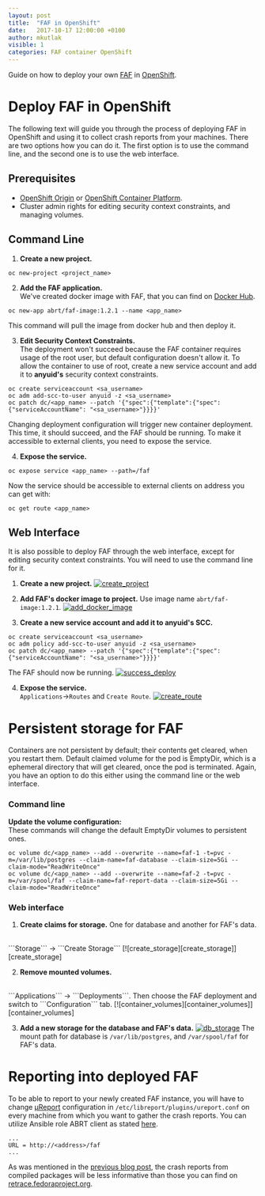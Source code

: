 ```yaml
---
layout: post
title:  "FAF in OpenShift"
date:   2017-10-17 12:00:00 +0100
author: mkutlak
visible: 1
categories: FAF container OpenShift
---
```


Guide on how to deploy your own [FAF](https://www.github.com/abrt/faf) in [OpenShift](https://www.openshift.com/).

# Deploy FAF in OpenShift

The following text will guide you through the process of deploying FAF in OpenShift and using it to collect crash reports from your machines.
There are two options how you can do it. The first option is to use the command line, and the second one is to use the web interface.

## Prerequisites
 - [OpenShift Origin](https://github.com/openshift/origin/releases) or [OpenShift Container Platform](https://www.openshift.com/).
 - Cluster admin rights for editing security context constraints, and managing
   volumes.


## Command Line

1. **Create a new project.**
```
oc new-project <project_name>
```

2. **Add the FAF application.** <br>
We've created docker image with FAF, that you can find on
[Docker Hub](https://hub.docker.com/r/abrt/faf-image).
```
oc new-app abrt/faf-image:1.2.1 --name <app_name>
```
This command will pull the image from docker hub and then deploy it.

3. **Edit Security Context Constraints.** <br>
The deployment won't succeed because the FAF container requires usage of the root user, but default
configuration doesn't allow it. To allow the container to use of root, create a new service account
and add it to **anyuid's** security context constraints.
```
oc create serviceaccount <sa_username>
oc adm add-scc-to-user anyuid -z <sa_username>
oc patch dc/<app_name> --patch '{"spec":{"template":{"spec":{"serviceAccountName": "<sa_username>"}}}}'
```
Changing deployment configuration will trigger new container deployment. This time, it should succeed,
and the FAF should be running. To make it accessible to external clients, you need to expose the service.

4. **Expose the service.**
```
oc expose service <app_name> --path=/faf
```
Now the service should be accessible to external clients on address you can get with:
```
oc get route <app_name>
```


## Web Interface

It is also possible to deploy FAF through the web interface, except for editing security context
constraints. You will need to use the command line for it.

1. **Create a new project.**
[![create_project][create_project]][create_project]

2. **Add FAF's docker image to project.** Use image name ```abrt/faf-image:1.2.1```.
[![add_docker_image][add_docker_image]][add_docker_image]

3. **Create a new service account and add it to anyuid's SCC.**
```
oc create serviceaccount <sa_username>
oc adm policy add-scc-to-user anyuid -z <sa_username>
oc patch dc/<app_name> --patch '{"spec":{"template":{"spec":{"serviceAccountName": "<sa_username>"}}}}'
```
The FAF should now be running.
[![success_deploy][success_deploy]][success_deploy]

4. **Expose the service.** <br>
```Applications```->```Routes``` and ```Create Route```.
[![create_route][create_route]][create_route]


# Persistent storage for FAF

Containers are not persistent by default; their contents get cleared, when you restart them.
Default claimed volume for the pod is EmptyDir, which is a ephemeral directory that will get cleared, once the pod is terminated.
Again, you have an option to do this either using the command line or the web interface.

### Command line

**Update the volume configuration:** <br>
These commands will change the default EmptyDir volumes to persistent ones.
```
oc volume dc/<app_name> --add --overwrite --name=faf-1 -t=pvc -m=/var/lib/postgres --claim-name=faf-database --claim-size=5Gi --claim-mode="ReadWriteOnce"
oc volume dc/<app_name> --add --overwrite --name=faf-2 -t=pvc -m=/var/spool/faf --claim-name=faf-report-data --claim-size=5Gi --claim-mode="ReadWriteOnce"
```

### Web interface
1. **Create claims for storage.** One for database and another for FAF's data.
<br>
```Storage``` -> ```Create Storage```
[![create_storage][create_storage]][create_storage]

2. **Remove mounted volumes.**
<br>
```Applications``` -> ```Deployments```. Then choose the FAF deployment and switch to ```Configuration``` tab.
[![container_volumes][container_volumes]][container_volumes]

3. **Add a new storage for the database and FAF's data.**
[![db_storage][db_storage]][db_storage]
The mount path for database is ```/var/lib/postgres```, and ```/var/spool/faf``` for FAF's data.


# Reporting into deployed FAF

To be able to report to your newly created FAF instance, you will have to change [µReport](https://github.com/abrt/faf/wiki/uReport)
configuration in ```/etc/libreport/plugins/ureport.conf``` on every machine from which you want to gather the crash reports.
You can utilize Ansible role ABRT client as stated [here](https://abrt.github.io/abrt/ansible/faf/url/setup/2017/10/15/ABRT-ansible-faf-url-setup/).

```
...
URL = http://<address>/faf
...
```
As was mentioned in the [previous blog post](https://abrt.github.io/faf/container/2017/09/20/FAF-in-container/#less-informative-reports), the crash reports
from compiled packages will be less informative than those you can find on [retrace.fedoraproject.org](https://retrace.fedoraproject.org).


[add_docker_image]: /assets/faf-in-oc/add_docker_image.png "Add FAF docker image from Docker Hub."
[create_project]: /assets/faf-in-oc/create_project.png "Create new project."
[success_deploy]: /assets/faf-in-oc/success_deploy.png "Successfuly deployed FAF docker image."
[create_storage]: /assets/faf-in-oc/create_storage.png "Create a new claim for storage space."
[container_volumes]: /assets/faf-in-oc/container_volumes.png "Mounted container volumes. Applications/Deployments/Configuration"
[db_storage]: /assets/faf-in-oc/db_storage.png "Add a new storage for container. Database /var/lib/postgres, FAF's reports /var/spool/faf"
[create_route]: /assets/faf-in-oc/create_route.png "Expose the service to external clients by creating route to it."
